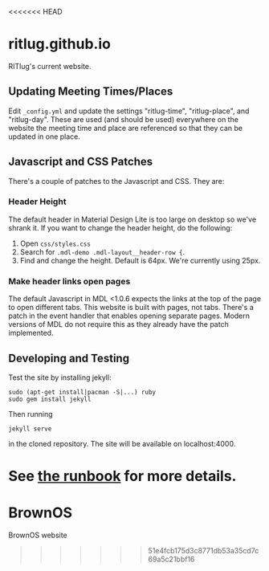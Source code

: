 <<<<<<< HEAD
# ritlug.github.io
RITlug's current website.

## Updating Meeting Times/Places
Edit `_config.yml` and update the settings "ritlug-time", "ritlug-place", and
"ritlug-day". These are used (and should be used) everywhere on the website
the meeting time and place are referenced so that they can be updated in
one place.

## Javascript and CSS Patches
There's a couple of patches to the Javascript and CSS. They are:

### Header Height
The default header in Material Design Lite is too large on desktop so we've
shrank it. If you want to change the header height, do the following:

1. Open `css/styles.css`
2. Search for `.mdl-demo .mdl-layout__header-row {`.
3. Find and change the height. Default is 64px. We're currently using 25px.

### Make header links open pages
The default Javascript in MDL <1.0.6 expects the links at the top of the page
to open different tabs. This website is built with pages, not tabs. There&apos;s
a patch in the event handler that enables opening separate pages. Modern
versions of MDL do not require this as they already have the patch implemented.

## Developing and Testing
Test the site by installing jekyll:

    sudo (apt-get install|pacman -S|...) ruby
    sudo gem install jekyll

Then running

    jekyll serve

in the cloned repository. The site will be available on localhost:4000.

See [the runbook](https://github.com/RITlug/runbook/blob/master/the-website.md)
for more details.
=======
# BrownOS
BrownOS website
>>>>>>> 51e4fcb175d3c8771db53a35cd7c69a5c21bbf16

